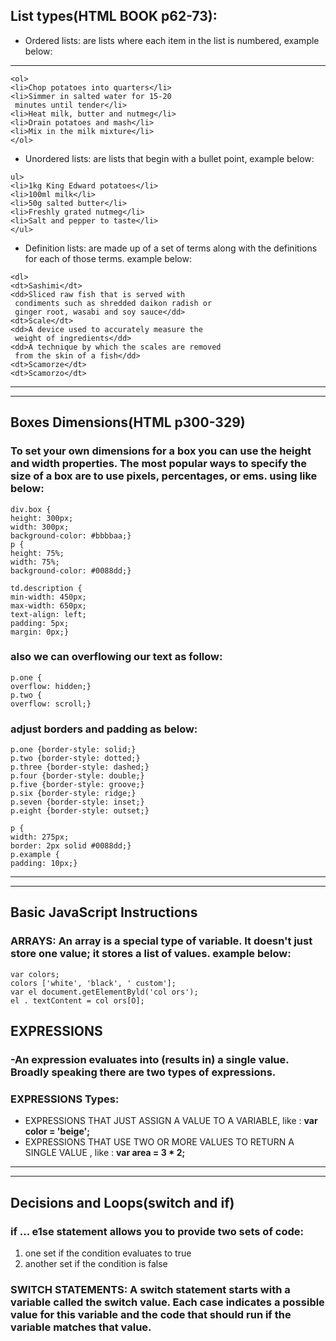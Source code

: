 ## List types(HTML BOOK p62-73):
* Ordered lists: are lists where each item in the list is numbered, example below:
***
```
<ol>
<li>Chop potatoes into quarters</li>
<li>Simmer in salted water for 15-20
 minutes until tender</li>
<li>Heat milk, butter and nutmeg</li>
<li>Drain potatoes and mash</li>
<li>Mix in the milk mixture</li>
</ol>
```
* Unordered lists: are lists that begin with a bullet point, example below:
```
ul>
<li>1kg King Edward potatoes</li>
<li>100ml milk</li>
<li>50g salted butter</li>
<li>Freshly grated nutmeg</li>
<li>Salt and pepper to taste</li>
</ul>
```
* Definition lists: are made up of a set of terms along with the definitions for each of those terms. example below:
```
<dl>
<dt>Sashimi</dt>
<dd>Sliced raw fish that is served with 
 condiments such as shredded daikon radish or 
 ginger root, wasabi and soy sauce</dd>
<dt>Scale</dt>
<dd>A device used to accurately measure the 
 weight of ingredients</dd>
<dd>A technique by which the scales are removed 
 from the skin of a fish</dd>
<dt>Scamorze</dt>
<dt>Scamorzo</dt>
```
***
***
## Boxes Dimensions(HTML p300-329)
### To set your own dimensions for a box you can use the height and width properties. The most popular ways to specify the size of a box are to use pixels, percentages, or ems. using like below:
```
div.box {
height: 300px;
width: 300px;
background-color: #bbbbaa;}
p {
height: 75%;
width: 75%;
background-color: #0088dd;}
```
```
td.description {
min-width: 450px;
max-width: 650px;
text-align: left;
padding: 5px;
margin: 0px;}
```
### also we can overflowing our text as follow:
```
p.one {
overflow: hidden;}
p.two {
overflow: scroll;}
```
### adjust borders and padding as below:
```
p.one {border-style: solid;}
p.two {border-style: dotted;}
p.three {border-style: dashed;}
p.four {border-style: double;}
p.five {border-style: groove;}
p.six {border-style: ridge;}
p.seven {border-style: inset;}
p.eight {border-style: outset;}
```
```
p {
width: 275px;
border: 2px solid #0088dd;}
p.example {
padding: 10px;}

```
***
***
## Basic JavaScript Instructions
### ARRAYS: An array is a special type of variable. It doesn't just store one value; it stores a list of values. example below:
```
var colors; 
colors ['white', 'black', ' custom']; 
var el document.getElementByld('col ors'); 
el . textContent = col ors[O];  

```
## EXPRESSIONS
### -An expression evaluates into (results in) a single value. Broadly speaking there are two types of expressions. 
### EXPRESSIONS Types:
* EXPRESSIONS THAT JUST ASSIGN A VALUE TO A VARIABLE, like : **var color = 'beige';**
* EXPRESSIONS THAT USE TWO OR MORE VALUES TO RETURN A SINGLE VALUE , like : **var area = 3 * 2;**
***
***
## Decisions and Loops(switch and if)
### if ... e1se statement allows you to provide two sets of code:
 1. one set if the condition evaluates to true 
 2. another set if the condition is false
### SWITCH STATEMENTS: A switch statement starts with a variable called the switch value. Each case indicates a possible value for this variable and the code that should run if the variable matches that value. 






